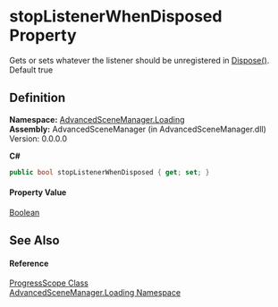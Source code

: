 # stopListenerWhenDisposed Property


Gets or sets whatever the listener should be unregistered in <a href="M_AdvancedSceneManager_Loading_ProgressScope_Dispose">Dispose()</a>. Default true



## Definition
**Namespace:** <a href="N_AdvancedSceneManager_Loading">AdvancedSceneManager.Loading</a>  
**Assembly:** AdvancedSceneManager (in AdvancedSceneManager.dll) Version: 0.0.0.0

**C#**
``` C#
public bool stopListenerWhenDisposed { get; set; }
```



#### Property Value
<a href="https://learn.microsoft.com/dotnet/api/system.boolean" target="_blank" rel="noopener noreferrer">Boolean</a>

## See Also


#### Reference
<a href="T_AdvancedSceneManager_Loading_ProgressScope">ProgressScope Class</a>  
<a href="N_AdvancedSceneManager_Loading">AdvancedSceneManager.Loading Namespace</a>  
